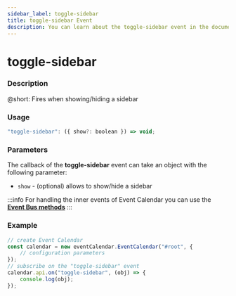 ```yaml
---
sidebar_label: toggle-sidebar
title: toggle-sidebar Event
description: You can learn about the toggle-sidebar event in the documentation of the DHTMLX JavaScript Event Calendar library. Browse developer guides and API reference, try out code examples and live demos, and download a free 30-day evaluation version of DHTMLX Event Calendar.
---
```


# toggle-sidebar

### Description

@short: Fires when showing/hiding a sidebar 

### Usage

~~~jsx {}
"toggle-sidebar": ({ show?: boolean }) => void;
~~~

### Parameters

The callback of the **toggle-sidebar** event can take an object with the following parameter:

- `show` - (optional) allows to show/hide a sidebar  

:::info
For handling the inner events of Event Calendar you can use the [**Event Bus methods**](api/overview/internal_eventbus_overview.md)
:::

### Example

~~~jsx {6-8}
// create Event Calendar
const calendar = new eventCalendar.EventCalendar("#root", {
	// configuration parameters
});
// subscribe on the "toggle-sidebar" event
calendar.api.on("toggle-sidebar", (obj) => {
	console.log(obj);
});
~~~
